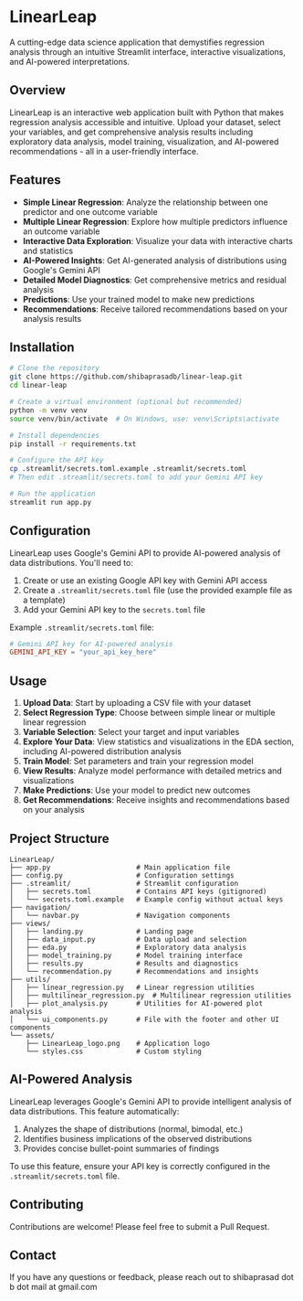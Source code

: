 # LinearLeap

A cutting-edge data science application that demystifies regression analysis through an intuitive Streamlit interface, interactive visualizations, and AI-powered interpretations.

## Overview

LinearLeap is an interactive web application built with Python that makes regression analysis accessible and intuitive. Upload your dataset, select your variables, and get comprehensive analysis results including exploratory data analysis, model training, visualization, and AI-powered recommendations - all in a user-friendly interface.

## Features

- **Simple Linear Regression**: Analyze the relationship between one predictor and one outcome variable
- **Multiple Linear Regression**: Explore how multiple predictors influence an outcome variable
- **Interactive Data Exploration**: Visualize your data with interactive charts and statistics
- **AI-Powered Insights**: Get AI-generated analysis of distributions using Google's Gemini API
- **Detailed Model Diagnostics**: Get comprehensive metrics and residual analysis
- **Predictions**: Use your trained model to make new predictions
- **Recommendations**: Receive tailored recommendations based on your analysis results

## Installation

```bash
# Clone the repository
git clone https://github.com/shibaprasadb/linear-leap.git
cd linear-leap

# Create a virtual environment (optional but recommended)
python -m venv venv
source venv/bin/activate  # On Windows, use: venv\Scripts\activate

# Install dependencies
pip install -r requirements.txt

# Configure the API key
cp .streamlit/secrets.toml.example .streamlit/secrets.toml
# Then edit .streamlit/secrets.toml to add your Gemini API key

# Run the application
streamlit run app.py
```

## Configuration

LinearLeap uses Google's Gemini API to provide AI-powered analysis of data distributions. You'll need to:

1. Create or use an existing Google API key with Gemini API access
2. Create a `.streamlit/secrets.toml` file (use the provided example file as a template)
3. Add your Gemini API key to the `secrets.toml` file

Example `.streamlit/secrets.toml` file:
```toml
# Gemini API key for AI-powered analysis
GEMINI_API_KEY = "your_api_key_here"
```

## Usage

1. **Upload Data**: Start by uploading a CSV file with your dataset
2. **Select Regression Type**: Choose between simple linear or multiple linear regression
3. **Variable Selection**: Select your target and input variables
4. **Explore Your Data**: View statistics and visualizations in the EDA section, including AI-powered distribution analysis
5. **Train Model**: Set parameters and train your regression model
6. **View Results**: Analyze model performance with detailed metrics and visualizations
7. **Make Predictions**: Use your model to predict new outcomes
8. **Get Recommendations**: Receive insights and recommendations based on your analysis

## Project Structure

```
LinearLeap/
├── app.py                     # Main application file
├── config.py                  # Configuration settings
├── .streamlit/                # Streamlit configuration
│   ├── secrets.toml           # Contains API keys (gitignored)
│   └── secrets.toml.example   # Example config without actual keys
├── navigation/
│   └── navbar.py              # Navigation components
├── views/
│   ├── landing.py             # Landing page
│   ├── data_input.py          # Data upload and selection
│   ├── eda.py                 # Exploratory data analysis
│   ├── model_training.py      # Model training interface
│   ├── results.py             # Results and diagnostics
│   └── recommendation.py      # Recommendations and insights
├── utils/
│   ├── linear_regression.py   # Linear regression utilities
│   ├── multilinear_regression.py  # Multilinear regression utilities
│   ├── plot_analysis.py       # Utilities for AI-powered plot analysis
│   └── ui_components.py       # File with the footer and other UI components
└── assets/
    ├── LinearLeap_logo.png    # Application logo
    └── styles.css             # Custom styling
```

## AI-Powered Analysis

LinearLeap leverages Google's Gemini API to provide intelligent analysis of data distributions. This feature automatically:

1. Analyzes the shape of distributions (normal, bimodal, etc.)
2. Identifies business implications of the observed distributions
3. Provides concise bullet-point summaries of findings

To use this feature, ensure your API key is correctly configured in the `.streamlit/secrets.toml` file.

## Contributing

Contributions are welcome! Please feel free to submit a Pull Request.

## Contact

If you have any questions or feedback, please reach out to shibaprasad dot b dot mail at gmail.com
